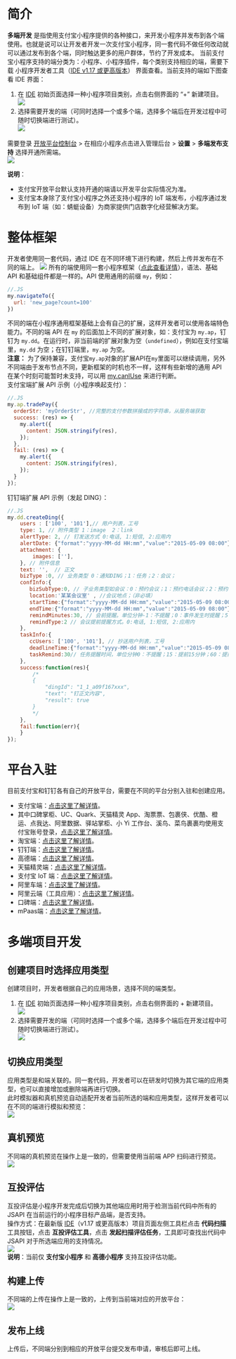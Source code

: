# 简介
**多端开发** 是指使用支付宝小程序提供的各种接口，来开发小程序并发布到各个端使用。也就是说可以让开发者开发一次支付宝小程序，同一套代码不做任何改动就可以通过发布到各个端，同时触达更多的用户群体，节约了开发成本。
当前支付宝小程序支持的端分类为：小程序、小程序插件，每个类别支持相应的端，需要下载 小程序开发者工具（[IDE v1.17 或更高版本](https://opendocs.alipay.com/mini/ide/overview)） 界面查看。当前支持的端如下图查看 IDE 界面：

1. 在 [IDE](https://opendocs.alipay.com/mini/ide/download) 初始页面选择一种小程序项目类别，点击右侧界面的 “+” 新建项目。<br />![](https://cdn.nlark.com/yuque/0/2022/png/179989/1645497119350-c7dec339-d452-48b0-94d3-ee9e331ab08f.png)  <br />
1. 选择需要开发的端（可同时选择一个或多个端，选择多个端后在开发过程中可随时切换端进行测试）。<br />![](https://cdn.nlark.com/yuque/0/2022/png/179989/1646475015820-8482464e-9708-4baf-bd38-b9b2dcb3c47b.png)  <br />

需要登录 [开放平台控制台](https://open.alipay.com/platform/developerIndex.htm) > 在相应小程序点击进入管理后台 > **设置** > **多端发布支持** 选择开通所需端。<br />![](https://cdn.nlark.com/yuque/0/2022/png/179989/1646474554504-2ce1cf30-d459-4dfb-a21e-3e0c8abb730b.png)

**说明**：
- 支付宝开放平台默认支持开通的端请以开发平台实际情况为准。
- 支付宝本身除了支付宝小程序之外还支持小程序的 IoT 端发布，小程序通过发布到 IoT 端（如：蜻蜓设备）为商家提供门店数字化经营解决方案。<br />

# 整体框架
开发者使用同一套代码，通过 IDE 在不同环境下进行构建，然后上传并发布在不同的端上。
![](http://mdn.alipayobjects.com/afts/img/A*eL1FR5NXYe8AAAAAAAAAAAAAAa8wAA/original?bz=openpt_doc&t=qjfFLrwHFOehnhbTbB6wAgAAAABkMK8AAAAA#align=left&display=inline&height=588&margin=%5Bobject%20Object%5D&originHeight=588&originWidth=500&status=done&style=none&width=500)
所有的端使用同一套小程序框架（[点此查看详情](https://opendocs.alipay.com/mini/framework/overview)），语法、基础 API 和基础组件都是一样的。API 使用通用的前缀 `my`，例如：

```javascript
//.JS
my.navigateTo({
  url: 'new_page?count=100'
})
```
不同的端在小程序通用框架基础上会有自己的扩展，这样开发者可以使用各端特色能力。不同的端 API 在 `my` 的后面加上不同的扩展对象，如：支付宝为 `my.ap`，钉钉为 `my.dd`。在运行时，非当前端的扩展对象为空（`undefined`），例如在支付宝端里，`my.dd` 为空；在钉钉端里，`my.ap` 为空。<br />**注意：** 为了保持兼容，支付宝`my.ap`对象的扩展API在`my`里面可以继续调用，另外不同端由于发布节点不同，更新框架的时机也不一样，这样有些新增的通用 API 在某个时刻可能暂时未支持，可以用 [my.canIUse](https://opendocs.alipay.com/mini/api/can-i-use) 来进行判断。<br />
支付宝端扩展 API 示例（小程序唤起支付）：

```javascript
//.JS
my.ap.tradePay({
  orderStr: 'myOrderStr', //完整的支付参数拼接成的字符串，从服务端获取
  success: (res) => {
    my.alert({
      content: JSON.stringify(res),
    });
  },
  fail: (res) => {
    my.alert({
      content: JSON.stringify(res),
    });
  }
});
```
钉钉端扩展 API 示例（发起 DING）：

```javascript
//.JS
my.dd.createDing({
    users : ['100', '101'],// 用户列表，工号
    type: 1, // 附件类型 1：image  2：link
    alertType: 2, // 钉发送方式 0:电话, 1:短信, 2:应用内
    alertDate: {"format":"yyyy-MM-dd HH:mm","value":"2015-05-09 08:00"},
    attachment: {
        images: [''],
    }, // 附件信息
    text: '',  // 正文
    bizType :0, // 业务类型 0：通知DING；1：任务；2：会议；
    confInfo:{
       bizSubType:0, // 子业务类型如会议：0：预约会议；1：预约电话会议；2：预约视频会议；（注：目前只有会议才有子业务类型）
       location:'某某会议室' , //会议地点；（非必填）
       startTime:{"format":"yyyy-MM-dd HH:mm","value":"2015-05-09 08:00"},// 会议开始时间
       endTime:{"format":"yyyy-MM-dd HH:mm","value":"2015-05-09 08:00"}, // 会议结束时间
       remindMinutes:30, // 会前提醒。单位分钟-1：不提醒；0：事件发生时提醒；5：提前5分钟；15：提前15分钟；30：提前30分钟；60：提前1个小时；1440：提前一天；
       remindType:2 // 会议提前提醒方式。0:电话, 1:短信, 2:应用内
    },
    taskInfo:{
       ccUsers: ['100', '101'], // 抄送用户列表，工号
       deadlineTime:{"format":"yyyy-MM-dd HH:mm","value":"2015-05-09 08:00"} , // 任务截止时间
       taskRemind:30// 任务提醒时间，单位分钟0：不提醒；15：提前15分钟；60：提前1个小时；180：提前3个小时；1440：提前一天；
    },
    success:function(res){
        /*
        {
            "dingId": "1_1_a09f167xxx",
            "text": "钉正文内容",
            "result": true
        }
        */   
    },
    fail:function(err){
    }
});
```

# 平台入驻
目前支付宝和钉钉各有自己的开放平台，需要在不同的平台分别入驻和创建应用。

- 支付宝端：[点击这里了解详情](https://opendocs.alipay.com/mini/introduce)。
- 其中口碑掌柜、UC、Quark、天猫精灵 App、淘票票、包裹侠、优酷、橙运、点我达、阿里数据、驿站掌柜、小 Yi 工作台、溪鸟、菜鸟裹裹均使用支付宝账号登录，[点击这里了解详情](https://opendocs.alipay.com/mini/introduce)。
- 淘宝端：[点击这里了解详情](https://miniapp.open.taobao.com/docV3.htm?docId=119114&docType=1&tag=dev)。
- 钉钉端：[点击这里了解详情](https://open-doc.dingtalk.com/microapp/personnal/fdzxvg)。
- 高德端：[点击这里了解详情](https://lbs.amap.com/)。
- 天猫精灵端：[点击这里了解详情](https://www.yuque.com/qw5nze/dgq1rx/fft03z)。
- 支付宝 IoT 端：[点击这里了解详情](https://opendocs.alipay.com/iot/multi-platform/vcs0fv)。
- 阿里车端：[点击这里了解详情](https://miniapp.alios.cn/#/document/info?path=%E6%96%B0%E6%89%8B%E6%8C%87%E5%8D%97/%E5%BC%80%E5%8F%91%E5%87%86%E5%A4%87/%E5%BC%80%E5%8F%91%E8%80%85%E5%85%A5%E9%A9%BB)。
- 阿里云端（工具应用）：[点击这里了解详情](https://help.aliyun.com/document_detail/163282.html?spm=a2c4g.11186623.6.566.2620a7232Y9xTW)。
- 口碑端：[点击这里了解详情](https://opendocs.alipay.com/mini/ide/koubei)。
- mPaas端：[点击这里了解详情](https://help.aliyun.com/document_detail/172408.html?spm=a2c4g.11186623.2.19.309e2e0bdPYChX)。

# 多端项目开发

## 创建项目时选择应用类型
创建项目时，开发者根据自己的应用场景，选择不同的端类型。

1. 在 [IDE](https://opendocs.alipay.com/mini/ide/download) 初始页面选择一种小程序项目类别，点击右侧界面的 + 新建项目。<br />![](https://cdn.nlark.com/yuque/0/2022/png/179989/1645497119350-c7dec339-d452-48b0-94d3-ee9e331ab08f.png)  <br />
1. 选择需要开发的端（可同时选择一个或多个端，选择多个端后在开发过程中可随时切换端进行测试）。<br />![](https://cdn.nlark.com/yuque/0/2022/png/179989/1646475015820-8482464e-9708-4baf-bd38-b9b2dcb3c47b.png)  <br />

## 切换应用类型
应用类型是和端关联的。同一套代码，开发者可以在研发时切换为其它端的应用类型，也可以直接增加或删除端再进行切换。<br />此时模拟器和真机预览自动适配开发者当前所选的端和应用类型，这样开发者可以在不同的端进行模拟和预览：<br />![](http://mdn.alipayobjects.com/afts/img/A*CYfdQrS9rjEAAAAAAAAAAAAAAa8wAA/original?bz=openpt_doc&t=NJqxhzZH-Em8i8Lq5f4i7QAAAABkMK8AAAAA#align=left&display=inline&height=642&margin=%5Bobject%20Object%5D&originHeight=642&originWidth=1806&status=done&style=none&width=1806)

## 真机预览
不同端的真机预览在操作上是一致的，但需要使用当前端 APP 扫码进行预览。<br />![](https://cdn.nlark.com/lark/0/2018/png/71/1534131204065-3e701aa0-68ed-427d-a4af-a0f33aeecf5a.png#align=left&display=inline&height=522&margin=%5Bobject%20Object%5D&originHeight=1727&originWidth=2467&status=done&style=none&width=746)

## 互投评估
互投评估是小程序开发完成后切换为其他端应用时用于检测当前代码中所有的 JSAPI 在当前运行的小程序目标产品端，是否支持。<br />操作方式：在最新版 [IDE](https://opendocs.alipay.com/mini/ide/download)（v1.17 或更高版本）项目页面左侧工具栏点击 **代码扫描** 工具按钮，点击 **互投评估工具**，点击 **发起扫描评估任务**，工具即可查找出代码中 JSAPI 对于所选端应用的支持情况。<br />![](http://mdn.alipayobjects.com/afts/img/A*GLDaRqYlXfAAAAAAAAAAAAAAAa8wAA/original?bz=openpt_doc&t=OUcAVbJgH1XQ7mv1fgPPFwAAAABkMK8AAAAA#align=left&display=inline&height=704&margin=%5Bobject%20Object%5D&originHeight=704&originWidth=1059&status=done&style=none&width=1059)<br />**说明**：当前仅 **支付宝小程序** 和 **高德小程序** 支持互投评估功能。

## 构建上传
不同端的上传在操作上是一致的，上传到当前端对应的开放平台：<br />![](https://cdn.nlark.com/lark/0/2018/png/71/1534131244642-c681d19a-0f21-4e74-ba8b-4e8ce4270647.png#align=left&display=inline&height=526&margin=%5Bobject%20Object%5D&originHeight=1744&originWidth=2473&status=done&style=none&width=746)

## 发布上线
上传后，不同端分别到相应的开放平台提交发布申请，审核后即可上线。
